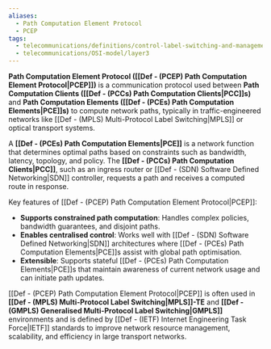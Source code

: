 ```yaml
---
aliases:
  - Path Computation Element Protocol
  - PCEP
tags:
  - telecommunications/definitions/control-label-switching-and-management
  - telecommunications/OSI-model/layer3
---
```


**Path Computation Element Protocol ([[Def - (PCEP) Path Computation Element Protocol|PCEP]])** is a communication protocol used between **Path Computation Clients ([[Def - (PCCs) Path Computation Clients|PCC]]s)** and **Path Computation Elements ([[Def - (PCEs) Path Computation Elements|PCE]]s)** to compute network paths, typically in traffic-engineered networks like [[Def - (MPLS) Multi-Protocol Label Switching|MPLS]] or optical transport systems.

A **[[Def - (PCEs) Path Computation Elements|PCE]]** is a network function that determines optimal paths based on constraints such as bandwidth, latency, topology, and policy. The **[[Def - (PCCs) Path Computation Clients|PCC]]**, such as an ingress router or [[Def - (SDN) Software Defined Networking|SDN]] controller, requests a path and receives a computed route in response.

Key features of [[Def - (PCEP) Path Computation Element Protocol|PCEP]]:
- **Supports constrained path computation**: Handles complex policies, bandwidth guarantees, and disjoint paths.
- **Enables centralised control**: Works well with [[Def - (SDN) Software Defined Networking|SDN]] architectures where [[Def - (PCEs) Path Computation Elements|PCE]]s assist with global path optimisation.
- **Extensible**: Supports stateful [[Def - (PCEs) Path Computation Elements|PCE]]s that maintain awareness of current network usage and can initiate path updates.

[[Def - (PCEP) Path Computation Element Protocol|PCEP]] is often used in **[[Def - (MPLS) Multi-Protocol Label Switching|MPLS]]-TE** and **[[Def - (GMPLS) Generalised Multi-Protocol Label Switching|GMPLS]]** environments and is defined by [[Def - (IETF) Internet Engineering Task Force|IETF]] standards to improve network resource management, scalability, and efficiency in large transport networks.
